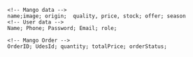 <!-- Mango Server; -->
    <!-- Mango data -->
    name;image; origin;  quality, price, stock; offer; season
    <!-- User data -->
    Name; Phone; Password; Email; role; 

    <!-- Mango Order -->
    OrderID; UdesId; quantity; totalPrice; orderStatus;